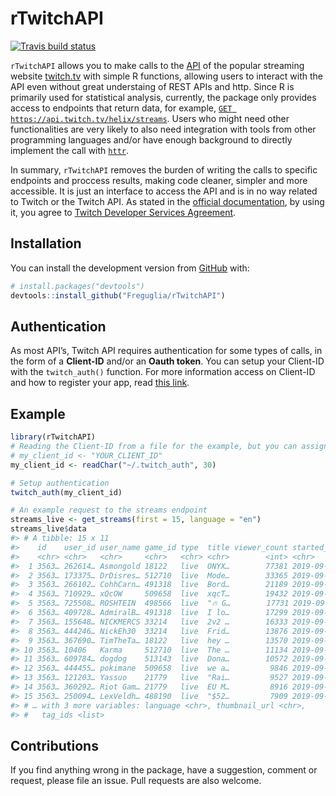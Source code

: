 
<!-- README.md is generated from README.Rmd. Please edit that file -->

# rTwitchAPI

<!-- badges: start -->

[![Travis build
status](https://travis-ci.org/Freguglia/rTwitchAPI.svg?branch=master)](https://travis-ci.org/Freguglia/rTwitchAPI)
<!-- badges: end -->

`rTwitchAPI` allows you to make calls to the
[API](https://dev.twitch.tv/docs/api/reference/) of the popular
streaming website [twitch.tv](twitch.tv) with simple R functions,
allowing users to interact with the API even without great understaing
of REST APIs and http. Since R is primarily used for statistical
analysis, currently, the package only provides access to endpoints that
return data, for example, [`GET
https://api.twitch.tv/helix/streams`](https://dev.twitch.tv/docs/api/reference/#get-streams).
Users who might need other functionalities are very likely to also need
integration with tools from other programming languages and/or have
enough background to directly implement the call with
[`httr`](https://github.com/r-lib/httr).

In summary, `rTwitchAPI` removes the burden of writing the calls to
specific endpoints and proccess results, making code cleaner, simpler
and more accessible. It is just an interface to access the API and is in
no way related to Twitch or the Twitch API. As stated in the [official
documentation](https://dev.twitch.tv/docs/), by using it, you agree to
[Twitch Developer Services
Agreement](https://www.twitch.tv/p/legal/developer-agreement/).

## Installation

<!---You can install the released version of rTwitchAPI from [CRAN](https://CRAN.R-project.org) with:

``` r
install.packages("rTwitchAPI")
```-->

You can install the development version from
[GitHub](https://github.com/) with:

``` r
# install.packages("devtools")
devtools::install_github("Freguglia/rTwitchAPI")
```

## Authentication

As most API’s, Twitch API requires authentication for some types of
calls, in the form of a **Client-ID** and/or an **Oauth token**. You can
setup your Client-ID with the `twitch_auth()` function. For more
information access on Client-ID and how to register your app, read [this
link](https://dev.twitch.tv/dashboard/apps/create).

## Example

``` r
library(rTwitchAPI)
# Reading the Client-ID from a file for the example, but you can assign directly
# my_client_id <- "YOUR_CLIENT_ID"
my_client_id <- readChar("~/.twitch_auth", 30)

# Setup authentication
twitch_auth(my_client_id)

# An example request to the streams endpoint
streams_live <- get_streams(first = 15, language = "en")
streams_live$data
#> # A tibble: 15 x 11
#>    id    user_id user_name game_id type  title viewer_count started_at
#>    <chr> <chr>   <chr>     <chr>   <chr> <chr>        <int> <chr>     
#>  1 3563… 262614… Asmongold 18122   live  ONYX…        77381 2019-09-1…
#>  2 3563… 173375… DrDisres… 512710  live  Mode…        33365 2019-09-1…
#>  3 3563… 266102… CohhCarn… 491318  live  Bord…        21189 2019-09-1…
#>  4 3563… 710929… xQcOW     509658  live  xqcT…        19432 2019-09-1…
#>  5 3563… 725508… ROSHTEIN  498566  live  "🔥 G…        17731 2019-09-1…
#>  6 3563… 409728… AdmiralB… 491318  live  I lo…        17299 2019-09-1…
#>  7 3563… 155648… NICKMERCS 33214   live  2v2 …        16333 2019-09-1…
#>  8 3563… 444246… NickEh30  33214   live  Frid…        13876 2019-09-1…
#>  9 3563… 367690… TimTheTa… 18122   live  hey …        13570 2019-09-1…
#> 10 3563… 10406   Karma     512710  live  The …        11134 2019-09-1…
#> 11 3563… 609784… dogdog    513143  live  Dona…        10572 2019-09-1…
#> 12 3563… 444455… pokimane  509658  live  we a…         9846 2019-09-1…
#> 13 3563… 121203… Yassuo    21779   live  "Rai…         9527 2019-09-1…
#> 14 3563… 360292… Riot Gam… 21779   live  EU M…         8916 2019-09-1…
#> 15 3563… 250094… LexVeldh… 488190  live  "$52…         7909 2019-09-1…
#> # … with 3 more variables: language <chr>, thumbnail_url <chr>,
#> #   tag_ids <list>
```

## Contributions

If you find anything wrong in the package, have a suggestion, comment or
request, please file an issue. Pull requests are also welcome.
